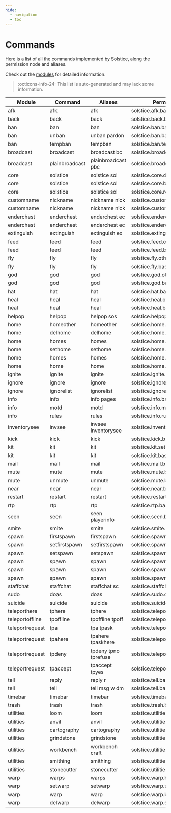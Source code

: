```yaml
---
hide:
  - navigation
  - toc
---
```


# Commands

Here is a list of all the commands implemented by Solstice, along the permission node and aliases.

Check out the [modules](./modules/index.md) for detailed information.

> :octicons-info-24: This list is auto-generated and may lack some information.

| Module          | Command        | Aliases              | Permission                     |
| --------------- | -------------- | -------------------- | ------------------------------ |
| afk             | afk            | afk                  | solstice.afk.base              |
| back            | back           | back                 | solstice.back.base             |
| ban             | ban            | ban                  | solstice.ban.base              |
| ban             | unban          | unban pardon         | solstice.ban.base              |
| ban             | tempban        | tempban              | solstice.ban.tempban           |
| broadcast       | broadcast      | broadcast bc         | solstice.broadcast.base        |
| broadcast       | plainbroadcast | plainbroadcast pbc   | solstice.broadcast.plain       |
| core            | solstice       | solstice sol         | solstice.core.debug            |
| core            | solstice       | solstice sol         | solstice.core.base             |
| core            | solstice       | solstice sol         | solstice.core.reload           |
| customname      | nickname       | nickname nick        | solstice.customname.others     |
| customname      | nickname       | nickname nick        | solstice.customname.base       |
| enderchest      | enderchest     | enderchest ec        | solstice.enderchest.others     |
| enderchest      | enderchest     | enderchest ec        | solstice.enderchest.base       |
| extinguish      | extinguish     | extinguish ex        | solstice.extinguish.base       |
| feed            | feed           | feed                 | solstice.feed.others           |
| feed            | feed           | feed                 | solstice.feed.base             |
| fly             | fly            | fly                  | solstice.fly.others            |
| fly             | fly            | fly                  | solstice.fly.base              |
| god             | god            | god                  | solstice.god.others            |
| god             | god            | god                  | solstice.god.base              |
| hat             | hat            | hat                  | solstice.hat.base              |
| heal            | heal           | heal                 | solstice.heal.others           |
| heal            | heal           | heal                 | solstice.heal.base             |
| helpop          | helpop         | helpop sos           | solstice.helpop.base           |
| home            | homeother      | homeother            | solstice.home.others           |
| home            | delhome        | delhome              | solstice.home.base             |
| home            | homes          | homes                | solstice.home.base             |
| home            | sethome        | sethome              | solstice.home.base             |
| home            | homes          | homes                | solstice.home.others           |
| home            | home           | home                 | solstice.home.base             |
| ignite          | ignite         | ignite               | solstice.ignite.base           |
| ignore          | ignore         | ignore               | solstice.ignore.base           |
| ignore          | ignorelist     | ignorelist           | solstice.ignore.base           |
| info            | info           | info pages           | solstice.info.base             |
| info            | motd           | motd                 | solstice.info.motd             |
| info            | rules          | rules                | solstice.info.rules            |
| inventorysee    | invsee         | invsee inventorysee  | solstice.inventorysee.base     |
| kick            | kick           | kick                 | solstice.kick.base             |
| kit             | kit            | kit                  | solstice.kit.set               |
| kit             | kit            | kit                  | solstice.kit.base              |
| mail            | mail           | mail                 | solstice.mail.base             |
| mute            | mute           | mute                 | solstice.mute.base             |
| mute            | unmute         | unmute               | solstice.mute.base             |
| near            | near           | near                 | solstice.near.base             |
| restart         | restart        | restart              | solstice.restart.base          |
| rtp             | rtp            | rtp                  | solstice.rtp.base              |
| seen            | seen           | seen playerinfo      | solstice.seen.base             |
| smite           | smite          | smite                | solstice.smite.base            |
| spawn           | firstspawn     | firstspawn           | solstice.spawn.firstspawn      |
| spawn           | setfirstspawn  | setfirstspawn        | solstice.spawn.firstspawn.set  |
| spawn           | setspawn       | setspawn             | solstice.spawn.set             |
| spawn           | spawn          | spawn                | solstice.spawn.worlds.base     |
| spawn           | spawn          | spawn                | solstice.spawn.base            |
| spawn           | spawn          | spawn                | solstice.spawn.others          |
| staffchat       | staffchat      | staffchat sc         | solstice.staffchat.base        |
| sudo            | doas           | doas                 | solstice.sudo.doas             |
| suicide         | suicide        | suicide              | solstice.suicide.base          |
| teleporthere    | tphere         | tphere               | solstice.teleporthere.base     |
| teleportoffline | tpoffline      | tpoffline tpoff      | solstice.teleportoffline.base  |
| teleportrequest | tpa            | tpa tpask            | solstice.teleportrequest.ask   |
| teleportrequest | tpahere        | tpahere tpaskhere    | solstice.teleportrequest.here  |
| teleportrequest | tpdeny         | tpdeny tpno tprefuse | solstice.teleportrequest.base  |
| teleportrequest | tpaccept       | tpaccept tpyes       | solstice.teleportrequest.base  |
| tell            | reply          | reply r              | solstice.tell.base             |
| tell            | tell           | tell msg w dm        | solstice.tell.base             |
| timebar         | timebar        | timebar              | solstice.timebar.base          |
| trash           | trash          | trash                | solstice.trash.base            |
| utilities       | loom           | loom                 | solstice.utilities.loom        |
| utilities       | anvil          | anvil                | solstice.utilities.anvil       |
| utilities       | cartography    | cartography          | solstice.utilities.cartography |
| utilities       | grindstone     | grindstone           | solstice.utilities.grindstone  |
| utilities       | workbench      | workbench craft      | solstice.utilities.workbench   |
| utilities       | smithing       | smithing             | solstice.utilities.smithing    |
| utilities       | stonecutter    | stonecutter          | solstice.utilities.stonecutter |
| warp            | warps          | warps                | solstice.warp.base             |
| warp            | setwarp        | setwarp              | solstice.warp.set              |
| warp            | warp           | warp                 | solstice.warp.base             |
| warp            | delwarp        | delwarp              | solstice.warp.set              |
